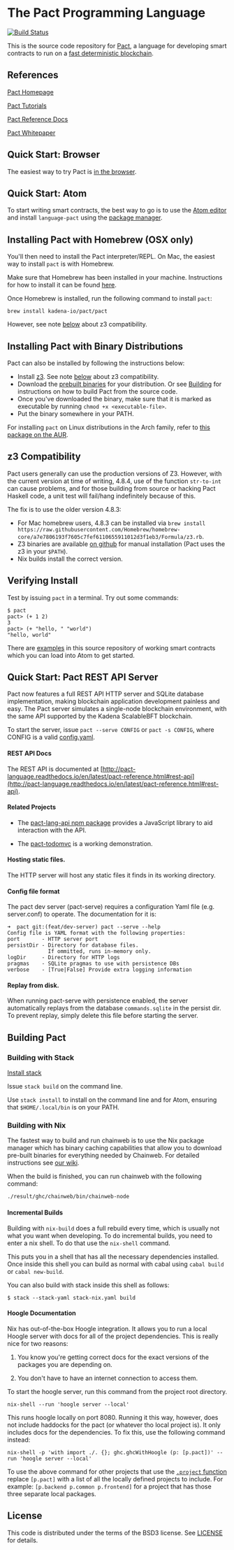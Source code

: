 The Pact Programming Language
===

[![Build Status](https://travis-ci.org/kadena-io/pact.svg?branch=master)](https://travis-ci.org/kadena-io/pact)

This is the source code repository for [Pact](http://kadena.io/pact), a language for developing
smart contracts to run on a [fast deterministic blockchain](http://kadena.io).

References
---

[Pact Homepage](http://kadena.io/pact)

[Pact Tutorials](http://pactlang.org)

[Pact Reference Docs](http://pact-language.readthedocs.io)

[Pact Whitepaper](http://kadena.io/docs/Kadena-PactWhitepaper.pdf)


Quick Start: Browser
---

The easiest way to try Pact is [in the browser](http://pact.kadena.io).

Quick Start: Atom
---

To start writing
smart contracts, the best way to go is to use the [Atom editor](https://atom.io) and install
`language-pact` using the [package manager](http://flight-manual.atom.io/using-atom/sections/atom-packages/).

Installing Pact with Homebrew (OSX only)
---
You'll then need to install the Pact interpreter/REPL. On Mac, the easiest way to install `pact` is with Homebrew.

Make sure that Homebrew has been installed in your machine. Instructions for how to install it can be found [here](https://brew.sh/).

Once Homebrew is installed, run the following command to install `pact`:

```
brew install kadena-io/pact/pact
```

However, see note [below](#z3) about z3 compatibility.

Installing Pact with Binary Distributions
---
Pact can also be installed by following the instructions below:
- Install [z3](https://github.com/Z3Prover/z3/wiki). See note [below](#z3) about z3 compatibility.
- Download the [prebuilt binaries](http://install.kadena.io/pact/downloads.html) for your distribution. Or see [Building](#Building) for instructions on how to build Pact from the source code.
- Once you've downloaded the binary, make sure that it is marked as executable by running `chmod +x <executable-file>`.
- Put the binary somewhere in your PATH.

For installing `pact` on Linux distributions in the Arch family, refer to [this package on the AUR](https://aur.archlinux.org/packages/pact/).

z3 Compatibility
---

Pact users generally can use the production versions of Z3. However, with the current version at time of writing, 4.8.4, use of the function `str-to-int` can cause problems, and for those building from source or hacking Pact Haskell code, a unit test will fail/hang indefinitely because of this.

The fix is to use the older version 4.8.3:
- For Mac homebrew users, 4.8.3 can be installed via `brew install https://raw.githubusercontent.com/Homebrew/homebrew-core/a7e7806193f7605c7fef6110655911012d3f1eb3/Formula/z3.rb`.
- Z3 binaries are available [on github](https://github.com/Z3Prover/z3/releases/tag/z3-4.8.3) for manual installation (Pact uses the z3 in your `$PATH`).
- Nix builds install the correct version.


Verifying Install
---

Test by issuing `pact` in a terminal. Try out some commands:

```
$ pact
pact> (+ 1 2)
3
pact> (+ "hello, " "world")
"hello, world"
```

There are [examples](examples/) in this source repository of working smart contracts which you can load into Atom to get started.

Quick Start: Pact REST API Server
---

Pact now features a full REST API HTTP server and SQLite database implementation, making
blockchain application development painless and easy. The Pact server simulates a single-node
blockchain environment, with the same API supported by the Kadena ScalableBFT blockchain.

To start the server, issue `pact --serve CONFIG` or `pact -s CONFIG`, where CONFIG is a valid [config.yaml](config.yaml).

#### REST API Docs
The REST API is documented at [http://pact-language.readthedocs.io/en/latest/pact-reference.html#rest-api](http://pact-language.readthedocs.io/en/latest/pact-reference.html#rest-api).


#### Related Projects

* The [pact-lang-api npm package](https://www.npmjs.com/package/pact-lang-api) provides a JavaScript library to aid interaction with the API.

* The [pact-todomvc](https://github.com/kadena-io/pact-todomvc) is a working demonstration.

#### Hosting static files.

The HTTP server will host any static files it finds in its working directory.

#### Config file format

The pact dev server (pact-serve) requires a configuration Yaml file (e.g. server.conf) to operate. The documentation for it is:

```
➜  pact git:(feat/dev-server) pact --serve --help
Config file is YAML format with the following properties:
port       - HTTP server port
persistDir - Directory for database files.
             If ommitted, runs in-memory only.
logDir     - Directory for HTTP logs
pragmas    - SQLite pragmas to use with persistence DBs
verbose    - [True|False] Provide extra logging information
```

#### Replay from disk.

When running pact-serve with persistence enabled, the server automatically replays from the database
`commands.sqlite` in the persist dir. To prevent replay, simply delete this file before starting the server.

Building Pact
---

### Building with Stack

[Install stack](https://docs.haskellstack.org/en/stable/README/#how-to-install)

Issue `stack build` on the command line.

Use `stack install` to install on the command line and for Atom, ensuring that `$HOME/.local/bin` is on your PATH.

### Building with Nix

The fastest way to build and run chainweb is to use the Nix package manager
which has binary caching capabilities that allow you to download pre-built
binaries for everything needed by Chainweb. For detailed instructions see [our
wiki](https://github.com/kadena-io/pact/wiki/Building-Kadena-Projects).


When the build is finished, you can run chainweb with the following command:

```bash
./result/ghc/chainweb/bin/chainweb-node
```

#### Incremental Builds

Building with `nix-build` does a full rebuild every time, which is usually not
what you want when developing. To do incremental builds, you need to enter a nix
shell. To do that use the `nix-shell` command.

This puts you in a shell that has all the necessary dependencies installed. Once
inside this shell you can build as normal with cabal using `cabal build` or
`cabal new-build`.

You can also build with stack inside this shell as follows:

```
$ stack --stack-yaml stack-nix.yaml build
```

#### Hoogle Documentation

Nix has out-of-the-box Hoogle integration.  It allows you to run a local
Hoogle server with docs for all of the project dependencies.  This is really
nice for two reasons:

1. You know you're getting correct docs for the exact versions of the packages
   you are depending on.

2. You don't have to have an internet connection to access them.

To start the hoogle server, run this command from the project root directory.

```
nix-shell --run 'hoogle server --local'
```

This runs hoogle locally on port 8080.  Running it this way, however, does not
include haddocks for the pact (or whatever tho local project is).  It only
includes docs for the dependencies.  To fix this, use the following command
instead:

```
nix-shell -p 'with import ./. {}; ghc.ghcWithHoogle (p: [p.pact])' --run 'hoogle server --local'
```

To use the above command for other projects that use the [`.project`
function](https://github.com/kadena-io/pact/blob/master/default.nix#L12)
replace `[p.pact]` with a list of all the locally defined projects to include.
For example: `[p.backend p.common p.frontend]` for a project that has those
three separate local packages.

License
---

This code is distributed under the terms of the BSD3 license. See [LICENSE](LICENSE) for details.
